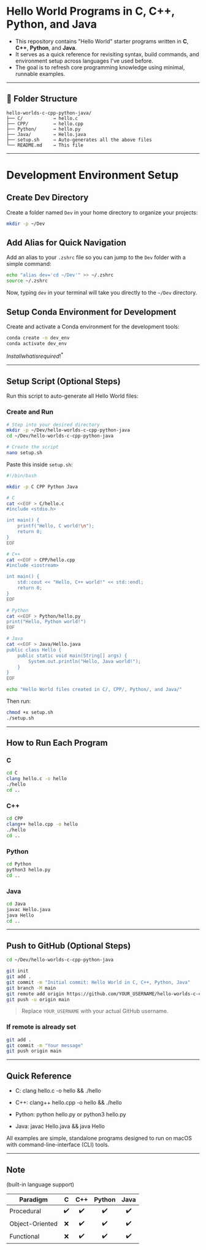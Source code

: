 
# Hello World Programs in C, C++, Python, and Java

- This repository contains "Hello World" starter programs written in **C**, **C++**, **Python**, and **Java**.  
- It serves as a quick reference for revisiting syntax, build commands, and environment setup across languages I've used before.  
- The goal is to refresh core programming knowledge using minimal, runnable examples.

---

## 📁 Folder Structure

```
hello-worlds-c-cpp-python-java/
├── C/           → hello.c
├── CPP/         → hello.cpp
├── Python/      → hello.py
├── Java/        → Hello.java
├── setup.sh     → Auto-generates all the above files
└── README.md    → This file
```

---

# Development Environment Setup

## Create Dev Directory

Create a folder named `Dev` in your home directory to organize your projects:

```bash
mkdir -p ~/Dev
```

## Add Alias for Quick Navigation

Add an alias to your `.zshrc` file so you can jump to the `Dev` folder with a simple command:

```bash
echo "alias dev='cd ~/Dev'" >> ~/.zshrc
source ~/.zshrc
```

Now, typing `dev` in your terminal will take you directly to the `~/Dev` directory.

## Setup Conda Environment for Development

Create and activate a Conda environment for the development tools:

```bash
conda create -n dev_env
conda activate dev_env
```

$Install what is required!^*$

---

## Setup Script (Optional Steps)

Run this script to auto-generate all Hello World files:

### Create and Run

```bash
# Step into your desired directory
mkdir -p ~/Dev/hello-worlds-c-cpp-python-java
cd ~/Dev/hello-worlds-c-cpp-python-java

# Create the script
nano setup.sh
```

Paste this inside `setup.sh`:

```bash
#!/bin/bash

mkdir -p C CPP Python Java

# C
cat <<EOF > C/hello.c
#include <stdio.h>

int main() {
    printf("Hello, C world!\n");
    return 0;
}
EOF

# C++
cat <<EOF > CPP/hello.cpp
#include <iostream>

int main() {
    std::cout << "Hello, C++ world!" << std::endl;
    return 0;
}
EOF

# Python
cat <<EOF > Python/hello.py
print("Hello, Python world!")
EOF

# Java
cat <<EOF > Java/Hello.java
public class Hello {
    public static void main(String[] args) {
        System.out.println("Hello, Java world!");
    }
}
EOF

echo "Hello World files created in C/, CPP/, Python/, and Java/"
```

Then run:

```bash
chmod +x setup.sh
./setup.sh
```

---

## How to Run Each Program

### C

```bash
cd C
clang hello.c -o hello
./hello
cd ..
```

### C++

```bash
cd CPP
clang++ hello.cpp -o hello
./hello
cd ..
```

### Python

```bash
cd Python
python3 hello.py
cd ..
```

### Java

```bash
cd Java
javac Hello.java
java Hello
cd ..
```

---

## Push to GitHub (Optional Steps)

```bash
cd ~/Dev/hello-worlds-c-cpp-python-java

git init
git add .
git commit -m "Initial commit: Hello World in C, C++, Python, Java"
git branch -M main
git remote add origin https://github.com/YOUR_USERNAME/hello-worlds-c-cpp-python-java.git
git push -u origin main
```

> Replace `YOUR_USERNAME` with your actual GitHub username.

### If remote is already set

```bash
git add .
git commit -m "Your message"
git push origin main
```
---

## Quick Reference

- C: clang hello.c -o hello && ./hello

- C++: clang++ hello.cpp -o hello && ./hello

- Python: python hello.py or python3 hello.py

- Java: javac Hello.java && java Hello

All examples are simple, standalone programs designed to run on macOS with command-line-interface (CLI) tools.

---

## Note
(built-in language support)

| Paradigm        |   C  | C++ | Python | Java |
| --------------- | :--: | :-: | :----: | :--: |
| Procedural      |  ✔️  |  ✔️ |   ✔️   |  ✔️  |
| Object-Oriented |   ❌  |  ✔️ |   ✔️   |  ✔️  |
| Functional |   ❌  |  ✔️ |   ✔️   |  ✔️  |




